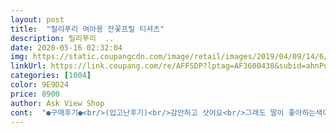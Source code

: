 ```yaml
---
layout: post 
title:  "릴리푸리 여아용 잔꽃프릴 티셔츠" 
description: 릴리푸리  ..
date: 2020-05-16 02:32:04 
img: https://static.coupangcdn.com/image/retail/images/2019/04/09/14/6/13c71cc4-0b2b-4e85-a957-e30c8f0cc63f.jpg 
linkUrl: https://link.coupang.com/re/AFFSDP?lptag=AF3600438&subid=ahnPublicAsk&pageKey=207891760&itemId=616099632&vendorItemId=4616259803&traceid=V0-113-f9490382bd52ab69 
categories: [1004] 
color: 9E9D24 
price: 8900 
author: Ask View Shop 
cont:  "●구매후기●<br/>(입고난후기)<br/>감안하고 삿어요<br/>그래도 딸이 좋아하는색이라 다행이에요.<br/><br/>그런거만아니면 다 만족합니다!!<br/>그런데!<br/>라운드넥 안쪽이 안감이 덧대있는데 그게 자꾸 밖으로 튀어나와 옷이 후줄근하고 없어보여요 신경써서 자꾸 안으로 넣어주고 만져줘야해요 어린이집 하원해서 버스에 내리는데 아예 앞뒤로 다 벌러덩 까져있더라구요 것도 모르고 엄마보며 해맑게 웃는 딸램이 모습이 넘 안쓰러웠네요ㅜㅜ 선생님이 고쳐 입혀주시지 않으니 이옷은 박음질을 해서 입히던지 아님 엄마가 같이 댕길때나 입히던지 해야하는 불편함이 있어요<br/>리뷰를 사고나서 봤더니 딱 그색이네요 ㅎㅎ<br/>바쁜아침에 아놔 <br/>사진처럼<br/>손톱다듬는걸로 손질(!) 해서야 겨우 입고갓네요<br/>아직 입혀보진 않았지만 딸램이 몸에 대보니 딱 저라인 처럼 이쁘게 사이즈도 잘 맞을것같고 원단도 후들하니 부드러워요근데 화면보다 색깔이 안이뻐요 쨍한 파랑이 넘 이뻐서 주문했는데 실제론 남보라빛이 나는 톤다운된 색이라 그게 넘 아쉽네요<br/>아프다고 계속 ㅋ<br/>양쪽다 그랫어요 아이가 말해서 망정이지<br/>오늘 입고갓는데 아침에 아이가 팔꿈치쪽에<br/>옷감은 괜찮은데 색이 많이 다르네요.<br/>.<br/><br/>입혀놓으니 이쁘긴합니다!<br/>잇긴하더군요 팔꿈치위치쯤 되는거지요<br/>찐한 파랑은 역시 후기분들말씀처럼 ㅋ응아니야 ㅋ<br/>팔넣는부위 밑에 바늘처럼 뭔가 뽀족하게 걸릴적거리는게<br/>학교서 얼마나 힘든시간을 지냇을지 생각만해도ㅜㅜ<br/>" 
---
```

